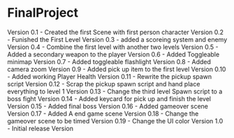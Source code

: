 # FinalProject
Version 0.1 - Created the first Scene with first person character
Version 0.2 - Funished the First Level
Version 0.3 - added a scoreing system and enemy
Version 0.4 - Combine the first level with another two levels
Version 0.5 - Added a secondary weapon to the player
Version 0.6 - Added Toggleable minimap
Version 0.7 - Added toggleable flashlight
Version 0.8 - Added camera zoom
Version 0.9 - Added pick up item to the first level
Version 0.10 - Added working Player Health
Version 0.11 - Rewrite the pickup spawn script
Version 0.12 - Scrap the pickup spawn script and hand place everything to level 1
Version 0.13 - Change the third level Spawn script to a boss fight
Version 0.14 - Added keycard for pick up and finish the level
Version 0.15 - Added final boss
Version 0.16 - Added gameover scene
Version 0.17 - Added A end game scene
Version 0.18 - Change the gameover scene to be timed
Version 0.19 - Change the UI color
Version 1.0 - Initial release Version
